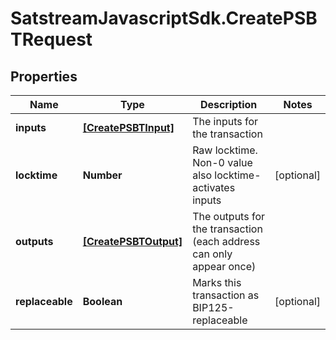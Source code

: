 # SatstreamJavascriptSdk.CreatePSBTRequest

## Properties
Name | Type | Description | Notes
------------ | ------------- | ------------- | -------------
**inputs** | [**[CreatePSBTInput]**](CreatePSBTInput.md) | The inputs for the transaction | 
**locktime** | **Number** | Raw locktime. Non-0 value also locktime-activates inputs | [optional] 
**outputs** | [**[CreatePSBTOutput]**](CreatePSBTOutput.md) | The outputs for the transaction (each address can only appear once) | 
**replaceable** | **Boolean** | Marks this transaction as BIP125-replaceable | [optional] 
